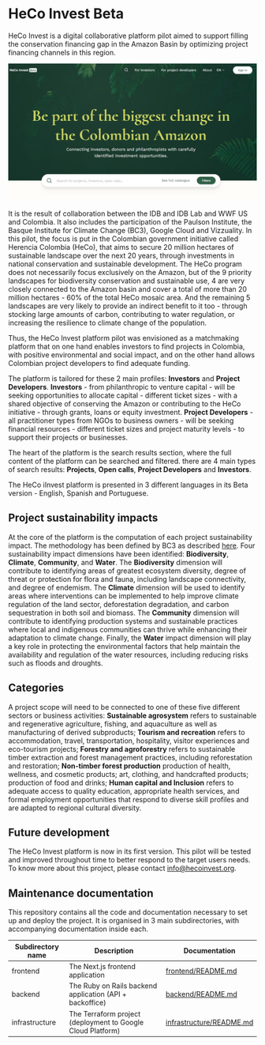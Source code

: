 # HeCo Invest Beta 

HeCo Invest is a digital collaborative platform pilot aimed to support filling the conservation financing gap in the Amazon Basin by optimizing project financing channels in this region.

![Homepage](docs/assets/hero.jpg)

It is the result of collaboration between the IDB and IDB Lab and WWF US and Colombia. It also includes the participation of the Paulson Institute, the Basque Institute for Climate Change (BC3), Google Cloud and Vizzuality. In this pilot, the focus is put in the Colombian government initiative called Herencia Colombia (HeCo), that aims to secure 20 million hectares of sustainable landscape over the next 20 years, through investments in national conservation and sustainable development. The HeCo program does not necessarily focus exclusively on the Amazon, but of the 9 priority landscapes for biodiversity conservation and sustainable use, 4 are very closely connected to the Amazon basin and cover a total of more than 20 million hectares - 60% of the total HeCo mosaic area. And the remaining 5 landscapes are very likely to provide an indirect benefit to it too - through stocking large amounts of carbon, contributing to water regulation, or increasing the resilience to climate change of the population. 

Thus, the HeCo Invest platform pilot was envisioned as a matchmaking platform that on one hand enables investors to find projects in Colombia, with positive environmental and social impact, and on the other hand allows Colombian project developers to find adequate funding. 

The platform is tailored for these 2 main profiles: **Investors** and **Project Developers**. **Investors** - from philanthropic to venture capital - will be seeking opportunities to allocate capital - different ticket sizes - with a shared objective of conserving the Amazon or contributing to the HeCo initiative - through grants, loans or equity investment. **Project Developers** - all practitioner types from NGOs to business owners - will be seeking financial resources - different ticket sizes and project maturity levels - to support their projects or businesses.

The heart of the platform is the search results section, where the full content of the platform can be searched and filtered. there are 4 main types of search results: **Projects**, **Open calls**, **Project Developers** and **Investors**.

The HeCo iInvest platform is presented in 3 different languages in its Beta version - English, Spanish and Portuguese.


## Project sustainability impacts

At the core of the platform is the computation of each project sustainability impact. The methodology has been defined by BC3 as described [here](https://drive.google.com/drive/folders/1yEQjtbDL3LzPjsi9W4cybJ7M5d33S70_). Four sustainability impact dimensions have been identified: **Biodiversity**, **Climate**,  **Community**, and **Water**. 
The **Biodiversity** dimension will contribute to identifying areas of greatest ecosystem diversity, degree of threat or protection for flora and fauna, including landscape connectivity, and degree of endemism. 
The **Climate** dimension will be used to identify areas where interventions can be implemented to help improve climate regulation of the land sector, deforestation degradation, and carbon sequestration in both soil and biomass. 
The **Community** dimension will contribute to identifying production systems and sustainable practices where local and indigenous communities can thrive while enhancing their adaptation to climate change. 
Finally, the **Water** impact dimension will play a key role in protecting the environmental factors that help maintain the availability and regulation of the water resources, including reducing risks such as floods and droughts.


## Categories 

A project scope will need to be connected to one of these five different sectors or business activities:
**Sustainable agrosystem** refers to sustainable and regenerative agriculture, fishing, and aquaculture as well as manufacturing of derived subproducts;
**Tourism and recreation** refers to accommodation, travel, transportation, hospitality, visitor experiences and eco-tourism projects;
**Forestry and agroforestry** refers to sustainable timber extraction and forest management practices, including reforestation and restoration;
**Non-timber forest production** production of health, wellness, and cosmetic products; art, clothing, and handcrafted products; production of food and drinks;
**Human capital and Inclusion** refers to adequate access to quality education, appropriate health services, and formal employment opportunities that respond to diverse skill profiles and are adapted to regional cultural diversity.


## Future development

The HeCo Invest platform is now in its first version. This pilot will be tested and improved throughout time to better respond to the target users needs. To know more about this project, please contact info@hecoinvest.org.

## Maintenance documentation

This repository contains all the code and documentation necessary to set up and deploy the project. It is organised in 3 main subdirectories, with accompanying documentation inside each.

| Subdirectory name | Description                                                 | Documentation                                                                                            |
|-------------------|-------------------------------------------------------------|----------------------------------------------------------------------------------------------------------|
| frontend          | The Next.js frontend application                            | [frontend/README.md](frontend/README.md)             |
| backend           | The Ruby on Rails backend application (API + backoffice)    | [backend/README.md](backend/README.md)               |
| infrastructure    | The Terraform project (deployment to Google Cloud Platform) | [infrastructure/README.md](infrastructure/README.md) |
